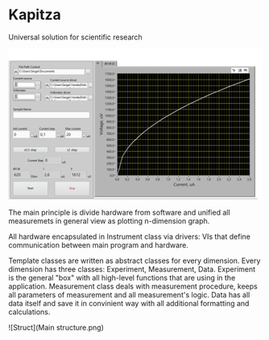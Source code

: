 # Kapitza
Universal solution for scientific research

![IV](Kapitza_IV.PNG)

The main principle is divide hardware from software and unified all measuremets in general view as plotting n-dimension graph.

All hardware encapsulated in Instrument class via drivers: VIs that define communication between main program and hardware.

Template classes are written as abstract classes for every dimension. Every dimension has three classes: Experiment, Measurement, Data. Experiment is the general "box" with all high-level functions that are using in the application. Measurement class deals with measurement procedure, keeps all parameters of measurement and all measurement's logic. Data has all data itself and save it in convinient way with all additional formatting and calculations.

![Struct](Main structure.png)

